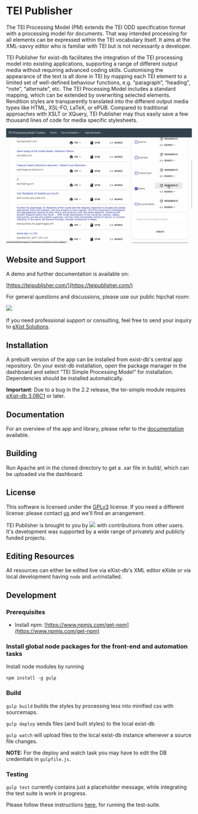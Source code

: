 # TEI Publisher

The TEI Processing Model (PM) extends the TEI ODD specification format with a processing model for documents. That way intended processing for all elements can be expressed within the TEI vocabulary itself. It aims at the XML-savvy editor who is familiar with TEI but is not necessarily a developer.

TEI Publisher for exist-db facilitates the integration of the TEI processing model into existing applications, supporting a range of different output media without requiring advanced coding skills. Customising the appearance of the text is all done in TEI by mapping each TEI element to a limited set of well-defined behaviour functions, e.g. “paragraph”, “heading”, “note”, “alternate”, etc. The TEI Processing Model includes a standard mapping, which can be extended by overwriting selected elements. Rendition styles are transparently translated into the different output media types like HTML, XSL-FO, LaTeX, or ePUB. Compared to traditional approaches with XSLT or XQuery, TEI Publisher may thus easily save a few thousand lines of code for media specific stylesheets.

![Editing an ODD](data/doc/EditODD.gif)

## Website and Support

A demo and further documentation is available on:

[https://teipublisher.com/](https://teipublisher.com/)

For general questions and discussions, please use our public hipchat room:

<a href="https://www.hipchat.com/gROkvVTMA">
<img src="https://www.hipchat.com/img/design_align/hipchat-logo-small.svg" width="128"/>
</a>

If you need professional support or consulting, feel free to send your inquiry to [eXist Solutions](mailto:mail@existsolutions.com).

## Installation

A prebuilt version of the app can be installed from exist-db's central app repository. On your exist-db installation, open the package manager in the dashboard and select "TEI Simple Processing Model" for installation. Dependencies should be installed automatically.

**Important**: Due to a bug in the 2.2 release, the tei-simple module requires [eXist-db 3.0RC1](https://bintray.com/existdb/releases/exist/3.0.RC1/view/files) or later.

## Documentation

For an overview of the app and library, please refer to the [documentation](http://teipublisher.com/exist/apps/tei-publisher/doc/documentation.xml) available.

## Building

Run Apache ant in the cloned directory to get a .xar file in build/, which can be uploaded
via the dashboard.

## License

This software is licensed under the [GPLv3](https://www.gnu.org/licenses/gpl-3.0.en.html) license. If you need a different license: please contact [us](mailto:mail@existsolutions.com) and we'll find an arrangement.

TEI Publisher is brought to you by <a href="http://existsolutions.com"><img src="http://teipublisher.com/img/existsolutions.svg" width="128"/></a> with contributions from other users. It's development was supported by a wide range of privately and publicly funded projects.

## Editing Resources

All resources can either be edited live via eXist-db's XML editor eXide or via local development having `node` and `ant`installed.

## Development

### Prerequisites
*   Install npm: [https://www.npmjs.com/get-npm](https://www.npmjs.com/get-npm)


### Install global node packages for the front-end and automation tasks

Install node modules by running

    npm install -g gulp


### Build

`gulp build` builds the styles by processing less into minified css with sourcemaps.

`gulp deploy` sends files (and built styles) to the local exist-db

`gulp watch` will upload files to the local exist-db instance whenever a source file changes.

**NOTE:** For the deploy and watch task you may have to edit the DB credentials in `gulpfile.js`.

### Testing
`gulp test` currently contains just a placeholder message, while integrating the test suite is work in progress.

Please follow these instructions [here](http://gitlab.exist-db.org/tei-publisher/tei-publisher-app/tree/master/webtest), for running the test-suite.
